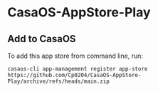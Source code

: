 # CasaOS-AppStore-Play

## Add to CasaOS

To add this app store from command line, run:

```shell
casaos-cli app-management register app-store https://github.com/Cp0204/CasaOS-AppStore-Play/archive/refs/heads/main.zip
```

